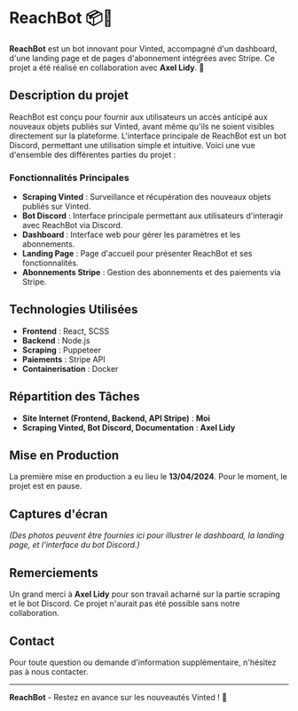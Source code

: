 # ReachBot 📦🤖

**ReachBot** est un bot innovant pour Vinted, accompagné d'un dashboard, d'une landing page et de pages d'abonnement intégrées avec Stripe. Ce projet a été réalisé en collaboration avec **Axel Lidy**. 🚀

## Description du projet

ReachBot est conçu pour fournir aux utilisateurs un accès anticipé aux nouveaux objets publiés sur Vinted, avant même qu'ils ne soient visibles directement sur la plateforme. L'interface principale de ReachBot est un bot Discord, permettant une utilisation simple et intuitive. Voici une vue d'ensemble des différentes parties du projet :

### Fonctionnalités Principales

- **Scraping Vinted** : Surveillance et récupération des nouveaux objets publiés sur Vinted.
- **Bot Discord** : Interface principale permettant aux utilisateurs d'interagir avec ReachBot via Discord.
- **Dashboard** : Interface web pour gérer les paramètres et les abonnements.
- **Landing Page** : Page d'accueil pour présenter ReachBot et ses fonctionnalités.
- **Abonnements Stripe** : Gestion des abonnements et des paiements via Stripe.

## Technologies Utilisées

- **Frontend** : React, SCSS
- **Backend** : Node.js
- **Scraping** : Puppeteer
- **Paiements** : Stripe API
- **Containerisation** : Docker

## Répartition des Tâches

- **Site Internet (Frontend, Backend, API Stripe)** : **Moi**
- **Scraping Vinted, Bot Discord, Documentation** : **Axel Lidy**

## Mise en Production

La première mise en production a eu lieu le **13/04/2024**. Pour le moment, le projet est en pause.

## Captures d'écran

*(Des photos peuvent être fournies ici pour illustrer le dashboard, la landing page, et l'interface du bot Discord.)*

## Remerciements

Un grand merci à **Axel Lidy** pour son travail acharné sur la partie scraping et le bot Discord. Ce projet n'aurait pas été possible sans notre collaboration.

## Contact

Pour toute question ou demande d'information supplémentaire, n'hésitez pas à nous contacter.

---

**ReachBot** - Restez en avance sur les nouveautés Vinted ! 🚀
